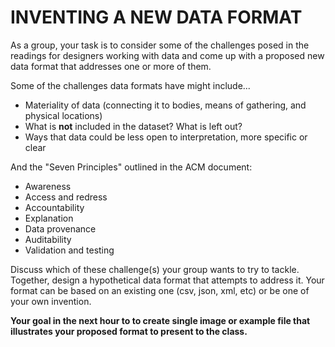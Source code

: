 INVENTING A NEW DATA FORMAT
====

As a group, your task is to consider some of the challenges posed in the readings for designers working with data and come up with a proposed new data format that addresses one or more of them.

Some of the challenges data formats have might include...  
* Materiality of data (connecting it to bodies, means of gathering, and physical locations)  
* What is **not** included in the dataset? What is left out?  
* Ways that data could be less open to interpretation, more specific or clear  

And the "Seven Principles" outlined in the ACM document:  
* Awareness  
* Access and redress  
* Accountability  
* Explanation  
* Data provenance  
* Auditability  
* Validation and testing  

Discuss which of these challenge(s) your group wants to try to tackle. Together, design a hypothetical data format that attempts to address it. Your format can be based on an existing one (csv, json, xml, etc) or be one of your own invention.

**Your goal in the next hour to to create single image or example file that illustrates your proposed format to present to the class.**